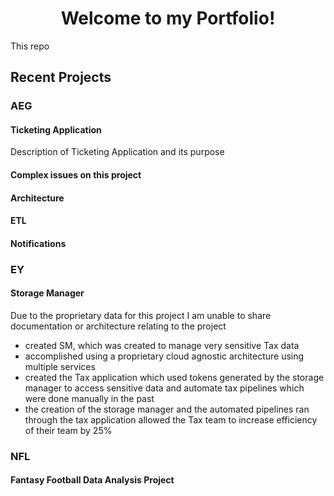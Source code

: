 <h1 align="center">Welcome to my Portfolio!</h3>

This repo 

## Recent Projects 

### AEG
#### Ticketing Application
Description of Ticketing Application and its purpose 

#### Complex issues on this project 

#### Architecture 

#### ETL

#### Notifications

### EY
#### Storage Manager 
Due to the proprietary data for this project I am unable to share documentation or architecture relating to the project 
- created SM, which was created to manage very sensitive Tax data 
- accomplished using a proprietary cloud agnostic architecture using multiple services 
- created the Tax application which used tokens generated by the storage manager to access sensitive data and automate tax pipelines which were done manually in the past
- the creation of the storage manager and the automated pipelines ran through the tax application allowed the Tax team to increase efficiency of their team by 25%

### NFL 
#### Fantasy Football Data Analysis Project
